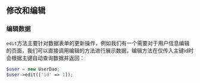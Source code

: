 ## 修改和编辑

### 编辑数据

`edit`方法主要针对数据表单的更新操作，例如我们有一个需要对于用户信息编辑的页面，我们可以直接调用编辑的方法进行展示数据，编辑方法在仅传入主键id时会根据主键自动查询数据并返回：

```php
$user = new UserDao;
$user->edit(['id' => 1]);
```
